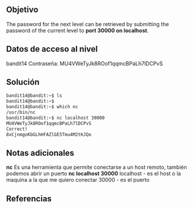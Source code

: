 ## Objetivo
The password for the next level can be retrieved by submitting the password of the current level to **port 30000 on localhost**.
## Datos de acceso al nivel
bandit14
Contraseña: MU4VWeTyJk8ROof1qqmcBPaLh7lDCPvS

## Solución
```bash
bandit14@bandit:~$ ls
bandit14@bandit:~$
bandit14@bandit:~$ which nc
/usr/bin/nc
bandit14@bandit:~$ nc localhost 30000
MU4VWeTyJk8ROof1qqmcBPaLh7lDCPvS
Correct!
8xCjnmgoKbGLhHFAZlGE5Tmu4M2tKJQo
```
## Notas adicionales
**nc** Es una herramienta que permite conectarse a un host remoto, también podemos abrir un puerto
**nc localhost 30000**
	localhost - es el host o la maquina a la que me quiero conectar
		30000 - es el puerto
## Referencias